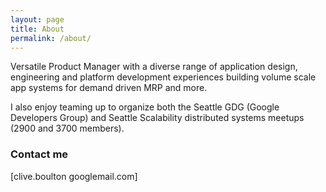 ```yaml
---
layout: page
title: About
permalink: /about/
---
```


Versatile Product Manager with a diverse range of application design, engineering and platform development experiences building volume scale app systems for demand driven MRP and more.  

I also enjoy teaming up to organize both the Seattle GDG (Google Developers Group) and Seattle Scalability distributed systems meetups (2900 and 3700 members).

### Contact me

[clive.boulton googlemail.com]
